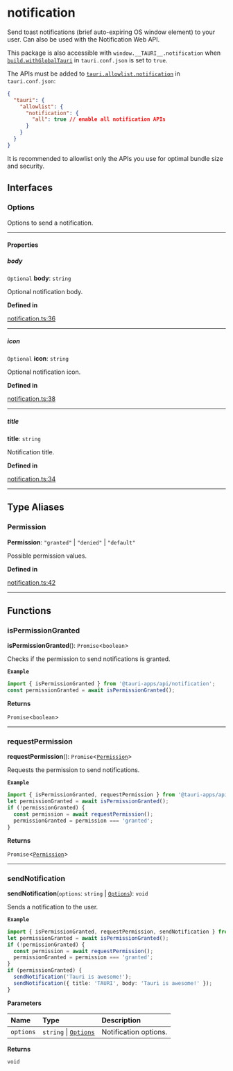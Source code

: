 # notification

Send toast notifications (brief auto-expiring OS window element) to your user.
Can also be used with the Notification Web API.

This package is also accessible with `window.__TAURI__.notification` when [`build.withGlobalTauri`](https://tauri.app/v1/api/config/#buildconfig.withglobaltauri) in `tauri.conf.json` is set to `true`.

The APIs must be added to [`tauri.allowlist.notification`](https://tauri.app/v1/api/config/#allowlistconfig.notification) in `tauri.conf.json`:
```json
{
  "tauri": {
    "allowlist": {
      "notification": {
        "all": true // enable all notification APIs
      }
    }
  }
}
```
It is recommended to allowlist only the APIs you use for optimal bundle size and security.

## Interfaces

### Options

Options to send a notification.

---

#### Properties

##### body

`Optional` **body**: `string`

Optional notification body.

**Defined in** 

[notification.ts:36](https://github.com/tauri-apps/tauri/blob/679abc6/tooling/api/src/notification.ts#L36)

---

##### icon

`Optional` **icon**: `string`

Optional notification icon.

**Defined in** 

[notification.ts:38](https://github.com/tauri-apps/tauri/blob/679abc6/tooling/api/src/notification.ts#L38)

---

##### title

 **title**: `string`

Notification title.

**Defined in** 

[notification.ts:34](https://github.com/tauri-apps/tauri/blob/679abc6/tooling/api/src/notification.ts#L34)

---

## Type Aliases

### Permission

 **Permission**: `"granted"` \| `"denied"` \| `"default"`

Possible permission values.

**Defined in** 

[notification.ts:42](https://github.com/tauri-apps/tauri/blob/679abc6/tooling/api/src/notification.ts#L42)

---

## Functions

### isPermissionGranted

**isPermissionGranted**(): `Promise`<`boolean`\>

Checks if the permission to send notifications is granted.

**`Example`**

```typescript
import { isPermissionGranted } from '@tauri-apps/api/notification';
const permissionGranted = await isPermissionGranted();
```

**Returns**

`Promise`<`boolean`\>

---

### requestPermission

**requestPermission**(): `Promise`<[`Permission`](notification.md#permission)\>

Requests the permission to send notifications.

**`Example`**

```typescript
import { isPermissionGranted, requestPermission } from '@tauri-apps/api/notification';
let permissionGranted = await isPermissionGranted();
if (!permissionGranted) {
  const permission = await requestPermission();
  permissionGranted = permission === 'granted';
}
```

**Returns**

`Promise`<[`Permission`](notification.md#permission)\>

---

### sendNotification

**sendNotification**(`options`: `string` \| [`Options`](notification.md#options)): `void`

Sends a notification to the user.

**`Example`**

```typescript
import { isPermissionGranted, requestPermission, sendNotification } from '@tauri-apps/api/notification';
let permissionGranted = await isPermissionGranted();
if (!permissionGranted) {
  const permission = await requestPermission();
  permissionGranted = permission === 'granted';
}
if (permissionGranted) {
  sendNotification('Tauri is awesome!');
  sendNotification({ title: 'TAURI', body: 'Tauri is awesome!' });
}
```

**Parameters**

| Name | Type | Description |
| :------ | :------ | :------ |
| `options` | `string` \| [`Options`](notification.md#options) | Notification options. |

**Returns**

`void`
